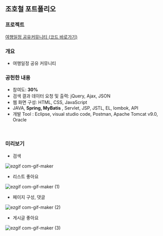 ## 조호철 포트폴리오

### 프로젝트


[여행일정 공유커뮤니티 (코드 바로가기)](https://github.com/hcjo1223/today_trip)

### 개요
* 여행일정 공유 커뮤니티


### 공헌한 내용
* 참여도: **30%**
* 검색 결과 데이터 요청 및 출력: jQuery, Ajax, JSON
* 웹 화면 구성: HTML, CSS, JavaScript
* JAVA, **Spring, MyBatis** , Servlet, JSP, JSTL, EL, lombok, API
* 개발 Tool : Eclipse, visual studio code, Postman, Apache Tomcat v9.0, Oracle
<br>

### 미리보기
* 검색

![ezgif com-gif-maker](https://user-images.githubusercontent.com/74407152/122947316-06b50500-d3b5-11eb-9fb1-7c3e96bbc9b6.gif)

* 리스트 좋아요

![ezgif com-gif-maker (1)](https://user-images.githubusercontent.com/74407152/122947404-159bb780-d3b5-11eb-8daf-72d22c7e8ead.gif)

* 페이지 구성, 댓글

![ezgif com-gif-maker (2)](https://user-images.githubusercontent.com/74407152/122947421-19c7d500-d3b5-11eb-92af-35d3c3e23c75.gif)

* 게시글 좋아요

![ezgif com-gif-maker (3)](https://user-images.githubusercontent.com/74407152/122947433-1cc2c580-d3b5-11eb-97cc-f43f76403d0f.gif)
